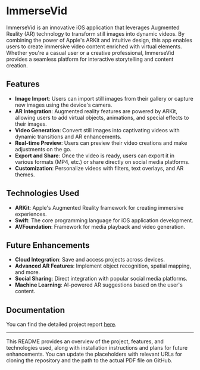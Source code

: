 
# ImmerseVid

ImmerseVid is an innovative iOS application that leverages Augmented Reality (AR) technology to transform still images into dynamic videos. By combining the power of Apple's ARKit and intuitive design, this app enables users to create immersive video content enriched with virtual elements. Whether you're a casual user or a creative professional, ImmerseVid provides a seamless platform for interactive storytelling and content creation.

## Features

- **Image Import**: Users can import still images from their gallery or capture new images using the device's camera.
- **AR Integration**: Augmented reality features are powered by ARKit, allowing users to add virtual objects, animations, and special effects to their images.
- **Video Generation**: Convert still images into captivating videos with dynamic transitions and AR enhancements.
- **Real-time Preview**: Users can preview their video creations and make adjustments on the go.
- **Export and Share**: Once the video is ready, users can export it in various formats (MP4, etc.) or share directly on social media platforms.
- **Customization**: Personalize videos with filters, text overlays, and AR themes.

## Technologies Used

- **ARKit**: Apple's Augmented Reality framework for creating immersive experiences.
- **Swift**: The core programming language for iOS application development.
- **AVFoundation**: Framework for media playback and video generation.
  


## Future Enhancements

- **Cloud Integration**: Save and access projects across devices.
- **Advanced AR Features**: Implement object recognition, spatial mapping, and more.
- **Social Sharing**: Direct integration with popular social media platforms.
- **Machine Learning**: AI-powered AR suggestions based on the user's content.

## Documentation

You can find the detailed project report [here](Project-Report.pdf).

---

This README provides an overview of the project, features, and technologies used, along with installation instructions and plans for future enhancements. You can update the placeholders with relevant URLs for cloning the repository and the path to the actual PDF file on GitHub.
